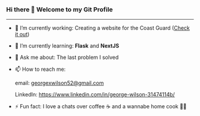 ### Hi there 👋 Welcome to my Git Profile
--------

- 🔭 I’m currently working: Creating a website for the Coast Guard ([Check it out](https://github.com/Wilsonator123/coastal-guard))
- 🌱 I’m currently learning: **Flask** and **NextJS**
- 💬 Ask me about: The last problem I solved
- 📫 How to reach me:

  email: georgexwilson52@gmail.com
  
  LinkedIn: https://www.linkedin.com/in/george-wilson-31474114b/
- ⚡ Fun fact: I love a chats over coffee ☕ and a wannabe home cook 👨‍🍳

